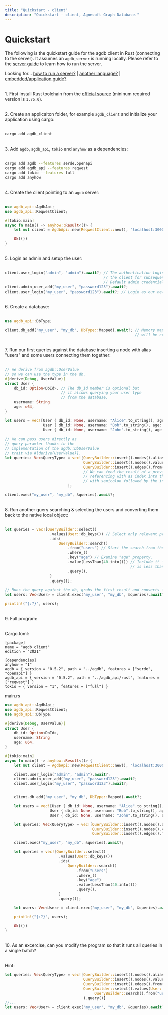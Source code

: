 ```yaml
---
title: "Quickstart - client"
description: "Quickstart - client, Agnesoft Graph Database."
---
```


# Quickstart

The following is the quickstart guide for the agdb client in Rust (connecting to the server). It assumes an `agdb_server` is running locally. Please refer to the [server guide](docs/guides/server) to learn how to run the server.

Looking for... [how to run a server?](docs/guides/how_to_run_server) | [another language?](/api) | [embedded/application guide?](/docs/guides/quickstart)

<br/>1. First install Rust toolchain from the [official source](https://www.rust-lang.org/tools/install) (mininum required version is `1.75.0`).
<br/>

<br/>2. Create an applicaiton folder, for example `agdb_client` and initialize your application using cargo:
<br/><br/>

```
cargo add agdb_client
```

<br/>3. Add `agdb`, `agdb_api`, `tokio` and `anyhow` as a dependencies:
<br/><br/>

```bash
cargo add agdb --features serde,openapi
cargo add agdb_api --features reqwest
cargo add tokio --features full
cargo add anyhow
```

<br/> 4. Create the client pointing to an `agdb` server:
<br/><br/>

```rs
use agdb_api::AgdbApi;
use agdb_api::ReqwestClient;

#[tokio:main]
async fn main() -> anyhow::Result<()> {
    let mut client = AgdbApi::new(ReqwestClient::new(), "localhost:3000");

    Ok(())
}
```

<br/> 5. Login as admin and setup the user:
<br/><br/>

```rs
client.user_login("admin", "admin").await?; // The authentication login is stored in
                                            // the client for subsequent API calls.
                                            // Default admin credentials are "admin/admin".
client.admin_user_add("my_user", "password123").await?;
client.user_login("my_user", "password123").await?; // Login as our newly created user.
```

<br/> 6. Create a database:
<br/><br/>

```rs
use agdb_api::DbType;

client.db_add("my_user", "my_db", DbType::Mapped).await?; // Memory mapped database called "my_db"
                                                          // will be created under our "my_user".
```

<br/> 7. Run our first queries against the database inserting a node with alias "users" and some users connecting them together:
<br/><br/>

```rs
// We derive from agdb::UserValue
// so we can use the type in the db.
#[derive(Debug, UserValue)]
struct User {
    db_id: Option<DbId>, // The db_id member is optional but
                         // it allows querying your user type
                         // from the database.
    username: String
    age: u64,
}

let users = vec![User { db_id: None, username: "Alice".to_string(), age: 40 },
                 User { db_id: None, username: "Bob".to_string(), age: 30 },
                 User { db_id: None, username: "John".to_string(), age: 20 }];

// We can pass users directly as
// query paramter thanks to the
// implementation of the agdb::DbUserValue
// trait via #[derive(UserValue)].
let queries: Vec<QueryType> = vec![QueryBuilder::insert().nodes().aliases("users").query().into(),
                                   QueryBuilder::insert().nodes().values(&users).query().into(),
                                   QueryBuilder::insert().edges().from("users").to(":1").query().into(),
                                   // We can feed the result of a previous query directly to the next one
                                   // referencing with as index into the (previous) results starting
                                   // with semicolon followed by the index, e.g. :1.
                            ];

client.exec("my_user", "my_db", &queries).await?;
```

<br/> 8. Run another query searching & selecting the users and converting them back to the native local object:
<br/><br/>

```rs
let queries = vec![QueryBuilder::select()
                    .values(User::db_keys()) // Select only relevant properties for the User struct.
                    .ids(
                        QueryBuilder::search()
                            .from("users") // Start the search from the "users" node.
                            .where_()
                            .key("age") // Examine "age" property.
                            .value(LessThan(40.into())) // Include it in the search result if the value
                                                        // is less than 40.
                            .query(),
                    )
                    .query()];

// Runs the query against the db, grabs the first result and converts it to the collection of users.
let users: Vec<User> = client.exec("my_user", "my_db", &queries).await?[0].try_into()?;

println!("{:?}", users);
```

<br/> 9. Full program:
<br/><br/>

Cargo.toml:

```
[package]
name = "agdb_client"
edition = "2021"

[dependencies]
anyhow = "1"
agdb = { version = "0.5.2", path = "../agdb", features = ["serde", "openapi"] }
agdb_api = { version = "0.5.2", path = "../agdb_api/rust", features = ["reqwest"] }
tokio = { version = "1", features = ["full"] }
```

main.rs

```rs
use agdb_api::AgdbApi;
use agdb_api::ReqwestClient;
use agdb_api::DbType;

#[derive(Debug, UserValue)]
struct User {
    db_id: Option<DbId>,
    username: String
    age: u64,
}

#[tokio:main]
async fn main() -> anyhow::Result<()> {
    let mut client = AgdbApi::new(ReqwestClient::new(), "localhost:3000");

    client.user_login("admin", "admin").await?;
    client.admin_user_add("my_user", "password123").await?;
    client.user_login("my_user", "password123").await?;


    client.db_add("my_user", "my_db", DbType::Mapped).await?;

    let users = vec![User { db_id: None, username: "Alice".to_string(), age: 40 },
                    User { db_id: None, username: "Bob".to_string(), age: 30 },
                    User { db_id: None, username: "John".to_string(), age: 20 }];

    let queries: Vec<QueryType> = vec![QueryBuilder::insert().nodes().aliases("users").query().into(),
                                       QueryBuilder::insert().nodes().values(&users).query().into(),
                                       QueryBuilder::insert().edges().from("users").to(":1").query().into()]

    client.exec("my_user", "my_db", &queries).await?;

    let queries = vec![QueryBuilder::select()
                        .values(User::db_keys())
                        .ids(
                            QueryBuilder::search()
                                .from("users")
                                .where_()
                                .key("age")
                                .value(LessThan(40.into()))
                                .query(),
                        )
                        .query()];

    let users: Vec<User> = client.exec("my_user", "my_db", &queries).await?[0].try_into()?;

    println!("{:?}", users);

    Ok(())
}
```

<br/> 10. As an excercise, can you modify the program so that it runs all queries in a single batch?
<br/><br/>

Hint:

```rs
let queries: Vec<QueryType> = vec![QueryBuilder::insert().nodes().aliases("users").query().into(),
                                   QueryBuilder::insert().nodes().values(&users).query().into(),
                                   QueryBuilder::insert().edges().from("users").to(":1").query().into(),
                                   QueryBuilder::select().values(User::db_keys()).ids(
                                        QueryBuilder::search().from("users").where_().key("age").value(LessThan(40.into())).query(),
                                   ).query()]
//...
let users: Vec<User> = client.exec("my_user", "my_db", &queries).await?[3].try_into()?; // Have you noticed a different index of the result?
```
